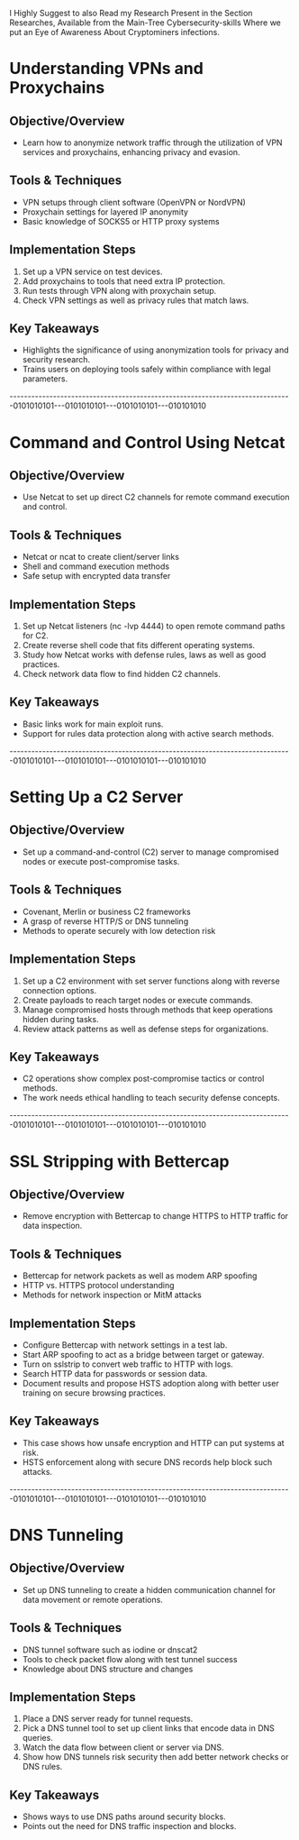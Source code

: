 I Highly Suggest to also Read my Research Present in the Section Researches, Available from the Main-Tree Cybersecurity-skills
Where we put an Eye of Awareness About Cryptominers infections.

# Understanding VPNs and Proxychains

## Objective/Overview
- Learn how to anonymize network traffic through the utilization of VPN services and proxychains, enhancing privacy and evasion.

## Tools & Techniques

- VPN setups through client software (OpenVPN or NordVPN)
- Proxychain settings for layered IP anonymity
- Basic knowledge of SOCKS5 or HTTP proxy systems

## Implementation Steps

1. Set up a VPN service on test devices.
2. Add proxychains to tools that need extra IP protection.
3. Run tests through VPN along with proxychain setup.
4. Check VPN settings as well as privacy rules that match laws.

## Key Takeaways

- Highlights the significance of using anonymization tools for privacy and security research.
- Trains users on deploying tools safely within compliance with legal parameters.

------------------------------------------------------------------------------0101010101---0101010101---0101010101---010101010

# Command and Control Using Netcat
## Objective/Overview

- Use Netcat to set up direct C2 channels for remote command execution and control.

## Tools & Techniques

- Netcat or ncat to create client/server links
- Shell and command execution methods
- Safe setup with encrypted data transfer

## Implementation Steps

1. Set up Netcat listeners (nc -lvp 4444) to open remote command paths for C2.
2. Create reverse shell code that fits different operating systems.
3. Study how Netcat works with defense rules, laws as well as good practices.
4. Check network data flow to find hidden C2 channels.

## Key Takeaways

- Basic links work for main exploit runs.
- Support for rules data protection along with active search methods.

------------------------------------------------------------------------------0101010101---0101010101---0101010101---010101010
# Setting Up a C2 Server

## Objective/Overview
- Set up a command-and-control (C2) server to manage compromised nodes or execute post-compromise tasks.

## Tools & Techniques

- Covenant, Merlin or business C2 frameworks
- A grasp of reverse HTTP/S or DNS tunneling
- Methods to operate securely with low detection risk

## Implementation Steps
1. Set up a C2 environment with set server functions along with reverse connection options.
2. Create payloads to reach target nodes or execute commands.
3. Manage compromised hosts through methods that keep operations hidden during tasks.
4. Review attack patterns as well as defense steps for organizations.

## Key Takeaways

- C2 operations show complex post-compromise tactics or control methods.
- The work needs ethical handling to teach security defense concepts.

------------------------------------------------------------------------------0101010101---0101010101---0101010101---010101010
# SSL Stripping with Bettercap

## Objective/Overview
- Remove encryption with Bettercap to change HTTPS to HTTP traffic for data inspection.

## Tools & Techniques

- Bettercap for network packets as well as modem ARP spoofing
- HTTP vs. HTTPS protocol understanding
- Methods for network inspection or MitM attacks
  
## Implementation Steps
- Configure Bettercap with network settings in a test lab.
- Start ARP spoofing to act as a bridge between target or gateway.
- Turn on sslstrip to convert web traffic to HTTP with logs.
- Search HTTP data for passwords or session data.
- Document results and propose HSTS adoption along with better user training on secure browsing practices.
  
## Key Takeaways
- This case shows how unsafe encryption and HTTP can put systems at risk.
- HSTS enforcement along with secure DNS records help block such attacks.

------------------------------------------------------------------------------0101010101---0101010101---0101010101---010101010

# DNS Tunneling

## Objective/Overview

- Set up DNS tunneling to create a hidden communication channel for data movement or remote operations.

## Tools & Techniques

- DNS tunnel software such as iodine or dnscat2
- Tools to check packet flow along with test tunnel success
- Knowledge about DNS structure and changes

## Implementation Steps

1. Place a DNS server ready for tunnel requests.
2. Pick a DNS tunnel tool to set up client links that encode data in DNS queries.
3. Watch the data flow between client or server via DNS.
4. Show how DNS tunnels risk security then add better network checks or DNS rules.

## Key Takeaways
- Shows ways to use DNS paths around security blocks.
- Points out the need for DNS traffic inspection and blocks.
